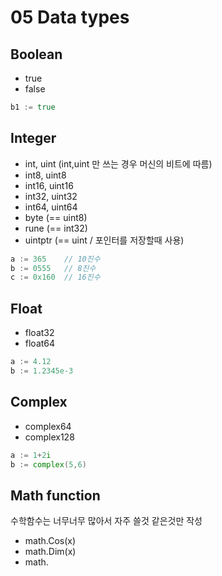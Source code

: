 # 05 Data types
## Boolean
* true
* false
```Go
b1 := true
```
## Integer
* int, uint (int,uint 만 쓰는 경우 머신의 비트에 따름)
* int8, uint8
* int16, uint16
* int32, uint32
* int64, uint64
* byte (== uint8)
* rune (== int32)
* uintptr (== uint / 포인터를 저장할때 사용)
```Go
a := 365    // 10진수
b := 0555   // 8진수
c := 0x160  // 16진수
```
## Float
* float32
* float64
```Go
a := 4.12
b := 1.2345e-3
```
## Complex
* complex64
* complex128
```Go
a := 1+2i
b := complex(5,6)
```
## Math function
수학함수는 너무너무 많아서 자주 쓸것 같은것만 작성
* math.Cos(x)
* math.Dim(x)
* math.